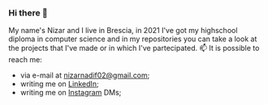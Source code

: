 ### Hi there 👋
My name's Nizar and I live in Brescia, in 2021 I've got my highschool diploma in computer science and in my repositories you can take a look at the projects that I've made or in which I've partecipated.
📫 It is possible to reach me: 
- via e-mail at nizarnadif02@gmail.com;
- writing me on [LinkedIn](https://www.linkedin.com/in/nizar-nadif-967b71201/);
- writing me on [Instagram](https://www.instagram.com/nizar.nadif/) DMs;
